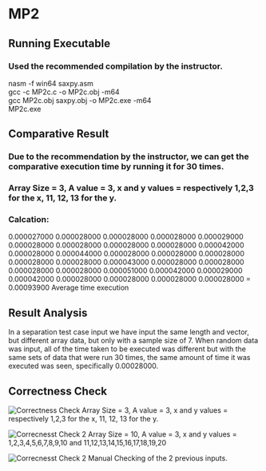 # MP2
## Running Executable
### Used the recommended compilation by the instructor. 
nasm -f win64 saxpy.asm <br />
gcc -c MP2c.c -o MP2c.obj -m64 <br />
gcc MP2c.obj saxpy.obj -o MP2c.exe -m64 <br />
MP2c.exe<br />  

## Comparative Result
### Due to the recommendation by the instructor, we can get the comparative execution time by running it for 30 times.
### Array Size = 3, A value = 3, x and y values = respectively 1,2,3 for the x, 11, 12, 13 for the y.
### Calcation: <br/>
0.000027000
0.000028000
0.000028000
0.000028000
0.000029000
0.000028000
0.000028000
0.000028000
0.000028000
0.000042000
0.000028000
0.000044000
0.000028000
0.000028000
0.000028000
0.000028000
0.000028000
0.000043000
0.000028000
0.000028000
0.000028000
0.000028000
0.000051000
0.000042000
0.000029000
0.000042000
0.000028000
0.000028000
0.000028000
0.000028000
= 0.00093900 Average time execution 

## Result Analysis

In a separation test case input we have input the same length and vector, but different array data,
but only with a sample size of 7. When random data was input, all of the time taken to be executed was different
but with the same sets of data that were run 30 times, the same amount of time it was executed was seen, specifically 0.00028000.

## Correctness Check

![Correctness Check](https://github.com/user-attachments/assets/d742dc1f-6e79-41da-9d23-1802970a6955) Array Size = 3, A value = 3, x and y values = respectively 1,2,3 for the x, 11, 12, 13 for the y.

![Correcnesst Check  2](https://github.com/user-attachments/assets/b75f5172-8565-408a-898c-c0cb5f4023bf) Array Size = 10, A value = 3, x and y values = 1,2,3,4,5,6,7,8,9,10 and 11,12,13,14,15,16,17,18,19,20

![Correcnesst Check  2](https://github.com/user-attachments/assets/6dc67add-d324-4cc1-9746-7030657e189e) Manual Checking of the 2 previous inputs. 


